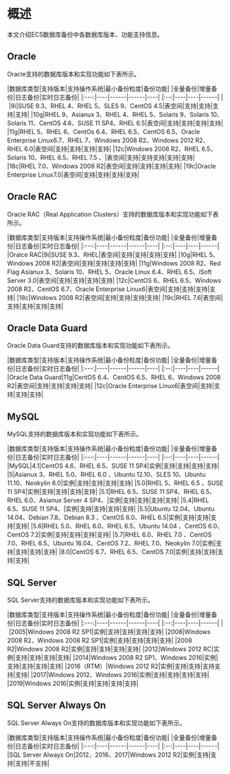 # 概述

本文介绍ECS数据库备份中各数据库版本、功能支持信息。

## Oracle

Oracle支持的数据库版本和实现功能如下表所示。

|数据库类型|支持版本|支持操作系统|最小备份粒度|备份功能|
|全量备份|增量备份|日志备份|实时日志备份|
|:---:|----|------|------|----|
|:--:|----|----|------|
| |9i|SUSE 9.3、RHEL 4、RHEL 5、SLES 9、CentOS 4.5|表空间|支持|支持|支持|支持|
|10g|RHEL 9、Asianux 3、RHEL 4、RHEL 5、Solaris 9、Solaris 10、Solaris 11、CentOS 4.6、SUSE 11 SP4、RHEL 6.5|表空间|支持|支持|支持|支持|
|11g|RHEL 5、RHEL 6、CentOs 6.4、RHEL 6.5、CentOS 6.5、Oracle Enterprise Linux6.7、RHEL 7、Windows 2008 R2、Windows 2012 R2、RHEL 6.0|表空间|支持|支持|支持|支持|
|12c|Windows 2008 R2、RHEL 6.5、Solaris 10、RHEL 6.5、RHEL 7.5 、|表空间|支持|支持支持|支持|支持|
|18c|RHEL 7.0、Windows 2008 R2|表空间|支持|支持|支持|支持|
|19c|Oracle Enterprise Linux7.0|表空间|支持|支持|支持|支持|

## Oracle RAC

Oracle RAC（Real Application Clusters）支持的数据库版本和实现功能如下表所示。

|数据库类型|支持版本|支持操作系统|最小备份粒度|备份功能|
|全量备份|增量备份|日志备份|实时日志备份|
|:---:|----|------|------|----|
|:--:|----|----|------|
|Oralce RAC|9i|SUSE 9.3、RHEL|表空间|支持|支持|支持|支持|
|10g|RHEL 5、Windows 2008 R2|表空间|支持|支持|支持|支持|
|11g|Windows 2008 R2、Red Flag Asianux 3、Solaris 10、RHEL 5、Oracle Linux 6.4、RHEL 6.5、iSoft Server 3.0|表空间|支持|支持|支持|支持|
|12c|CentOS 6、RHEL 6.5、Windows 2008 R2、CentOS 6.7、Oracle Enterprise Linux6|表空间|支持|支持|支持|支持|
|18c|Windows 2008 R2|表空间|支持|支持|支持|支持|
|19c|RHEL 7.6|表空间|支持|支持|支持|支持|

## Oracle Data Guard

Oracle Data Guard支持的数据库版本和实现功能如下表所示。

|数据库类型|支持版本|支持操作系统|最小备份粒度|备份功能|
|全量备份|增量备份|日志备份|实时日志备份|
|:---:|----|------|------|----|
|:--:|----|----|------|
|Oracle Data Guard|11g|CentOS 6.4、CentOS 6.5、RHEL 6、Windows 2008 R2|表空间|支持|支持|支持|支持|
|12c|Oracle Enterprise Linux6|表空间|支持|支持|支持|支持|

## MySQL

MySQL支持的数据库版本和实现功能如下表所示。

|数据库类型|支持版本|支持操作系统|最小备份粒度|备份功能|
|全量备份|增量备份|日志备份|实时日志备份|
|:---:|----|------|------|----|
|:--:|----|----|------|
|MySQL|4.1|CentOS 4.6、RHEL 6.5、SUSE 11 SP4|实例|支持|支持|支持|支持|
|5|Asianux 3、RHEL 5.0、RHEL 6.0 、Ubuntu 12.10、SLES 10、Ubuntu 11.10、Neokylin 6.0|实例|支持|支持|支持|支持|
|5.0|RHEL 5、RHEL 6.5 、SUSE 11 SP4|实例|支持|支持|支持|支持|
|5.1|RHEL 6.5、SUSE 11 SP4、RHEL 6.5、RHEL 6.0、Asianux Server 4 SP4、|实例|支持|支持|支持|支持|
|5.4|RHEL 6.5、SUSE 11 SP4、|实例|支持|支持|支持|支持|
|5.5|Ubuntu 12.04、Ubuntu 14.04、Debian 7.8、Debian 8.3 、CentOS 6.0、RHEL 6.5|实例|支持|支持|支持|支持|
|5.6|RHEL 5.0、RHEL 6.0、RHEL 6.5、Ubuntu 14.04 、CentOS 6.0、CentOS 7.2|实例|支持|支持|支持|支持|
|5.7|RHEL 6.0、RHEL 7.0 、CentOS 7.0、RHEL 6.5、Ubuntu 16.04、CentOS 7.2、RHEL 7.0、Neokylin 7.0|实例|支持|支持|支持|支持|
|8.0|CentOS 6.7、RHEL 6.5、CentOS 7.0|实例|支持|支持|支持|支持|

## SQL Server

SQL Server支持的数据库版本和实现功能如下表所示。

|数据库类型|支持版本|支持操作系统|最小备份粒度|备份功能|
|全量备份|增量备份|日志备份|实时日志备份|
|:---:|----|------|------|----|
|:--:|----|----|------|
| |2005|Windows 2008 R2 SP1|实例|支持|支持|支持|支持|
|2008|Windows 2008 R2、Windows 2008 R2 SP1|实例|支持|支持|支持|支持|
|2008 R2|Windows 2008 R2|实例|支持|支持|支持|支持|
|2012|Windows 2012 RC|实例|支持|支持|支持|支持|
|2014|Windows 2008 R2 SP1、Windows 2016|实例|支持|支持|支持|支持|
|2016（RTM）|Windows 2012 R2|实例|支持|支持|支持支持|支持|
|2017|Windows 2012、Windows 2016|实例|支持|支持|支持|支持|
|2019|Windows 2016|实例|支持|支持|支持|支持|

## SQL Server Always On

SQL Server Always On支持的数据库版本和实现功能如下表所示。

|数据库类型|支持版本|支持操作系统|最小备份粒度|备份功能|
|全量备份|增量备份|日志备份|实时日志备份|
|:---:|----|------|------|----|
|:--:|----|----|------|
|SQL Server Always On|2012、2016、2017|Windows 2012 R2|实例|支持|支持|支持|不支持|

